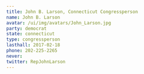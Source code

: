 ```yaml
---
title: John B. Larson, Connecticut Congressperson
name: John B. Larson
avatar: /ui/img/avatars/John_Larson.jpg
party: democrat
state: connecticut
type: congressperson
lasthall: 2017-02-18
phone: 202-225-2265
never: 
twitter: RepJohnLarson
---
```

